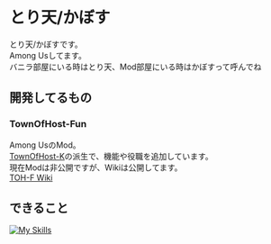 # とり天/かぼす
とり天/かぼすです。<br>
Among Usしてます。<br>
バニラ部屋にいる時はとり天、Mod部屋にいる時はかぼすって呼んでね<br>
## 開発してるもの
### TownOfHost-Fun
Among UsのMod。<br>
[TownOfHost-K](https://github.com/KYMario/TownOfHost-K)の派生で、機能や役職を追加しています。<br>
現在Modは非公開ですが、Wikiは公開してます。<br>
[TOH-F Wiki](https://github.com/ToritenKabosu/TOHF-WikiTest)<br>
## できること
[![My Skills](https://skillicons.dev/icons?i=cs&perline=15)](https://skillicons.dev)
